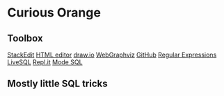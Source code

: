 # Curious Orange

Toolbox
-------
[StackEdit](https://stackedit.io/app#)
[HTML editor](https://html5-editor.net/)
[draw.io](https://www.draw.io/)
[WebGraphviz](http://www.webgraphviz.com/)
[GitHub](https://github.com/MelZegel/curiousorange)
[Regular Expressions](https://regexr.com)
[LiveSQL](https://livesql.oracle.com/)
[Repl.it](https://repl.it/)
[Mode SQL](https://mode.com/)


Mostly little SQL tricks
------------------------
